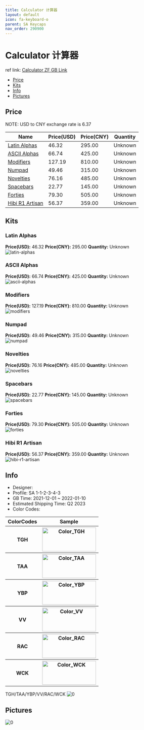 ```yaml
---
title: Calculator 计算器
layout: default
icon: fa-keyboard-o
parent: SA Keycaps
nav_order: 290900
---
```


# Calculator 计算器

ref link: [Calculator ZF GB Link]()

* [Price](#price)
* [Kits](#kits)
* [Info](#info)
* [Pictures](#pictures)

## Price

NOTE: USD to CNY exchange rate is 6.37

| Name          | Price(USD)   |  Price(CNY) | Quantity |
| ------------- | ------------ |  ---------- | -------- |
|[Latin Alphas](#latin-alphas)|46.32|295.00|Unknown|
|[ASCII Alphas](#ascii-alphas)|66.74|425.00|Unknown|
|[Modifiers](#modifiers)|127.19|810.00|Unknown|
|[Numpad](#numpad)|49.46|315.00|Unknown|
|[Novelties](#novelties)|76.16|485.00|Unknown|
|[Spacebars](#spacebars)|22.77|145.00|Unknown|
|[Forties](#forties)|79.30|505.00|Unknown|
|[Hibi R1 Artisan](#hibi-r1-artisan)|56.37|359.00|Unknown|


## Kits
### Latin Alphas  
**Price(USD):** 46.32	**Price(CNY):** 295.00	**Quantity:** Unknown  
<img src="{{ 'assets/images/sa-keycaps/Calculator/kits_pics/latin-alphas.jpg' | relative_url }}" alt="latin-alphas" class="image featured">

### ASCII Alphas  
**Price(USD):** 66.74	**Price(CNY):** 425.00	**Quantity:** Unknown  
<img src="{{ 'assets/images/sa-keycaps/Calculator/kits_pics/ascii-alphas.jpg' | relative_url }}" alt="ascii-alphas" class="image featured">

### Modifiers  
**Price(USD):** 127.19	**Price(CNY):** 810.00	**Quantity:** Unknown  
<img src="{{ 'assets/images/sa-keycaps/Calculator/kits_pics/modifiers.jpg' | relative_url }}" alt="modifiers" class="image featured">

### Numpad  
**Price(USD):** 49.46	**Price(CNY):** 315.00	**Quantity:** Unknown  
<img src="{{ 'assets/images/sa-keycaps/Calculator/kits_pics/numpad.jpg' | relative_url }}" alt="numpad" class="image featured">

### Novelties  
**Price(USD):** 76.16	**Price(CNY):** 485.00	**Quantity:** Unknown  
<img src="{{ 'assets/images/sa-keycaps/Calculator/kits_pics/novelties.jpg' | relative_url }}" alt="novelties" class="image featured">

### Spacebars  
**Price(USD):** 22.77	**Price(CNY):** 145.00	**Quantity:** Unknown  
<img src="{{ 'assets/images/sa-keycaps/Calculator/kits_pics/spacebars.jpg' | relative_url }}" alt="spacebars" class="image featured">

### Forties  
**Price(USD):** 79.30	**Price(CNY):** 505.00	**Quantity:** Unknown  
<img src="{{ 'assets/images/sa-keycaps/Calculator/kits_pics/forties.jpg' | relative_url }}" alt="forties" class="image featured">

### Hibi R1 Artisan  
**Price(USD):** 56.37	**Price(CNY):** 359.00	**Quantity:** Unknown  
<img src="{{ 'assets/images/sa-keycaps/Calculator/kits_pics/hibi-r1-artisan.jpg' | relative_url }}" alt="hibi-r1-artisan" class="image featured">

## Info
* Designer:   
* Profile: SA 1-1-2-3-4-3  
* GB Time: 2021-12-01 ~ 2022-01-10  
* Estimated Shipping Time: Q2 2023  
* Color Codes:  

<table style="width:100%">
  <tr>
    <th>ColorCodes</th>
    <th>Sample</th>
  </tr>  <tr>
    <th>TGH</th>
    <th><img src="{{ 'assets/images/sa-keycaps/SP_ColorCodes/abs/SP_Abs_ColorCodes_TGH.png' | relative_url }}" alt="Color_TGH" height="75" width="170"></th>
  </tr>
  <tr>
    <th>TAA</th>
    <th><img src="{{ 'assets/images/sa-keycaps/SP_ColorCodes/abs/SP_Abs_ColorCodes_TAA.png' | relative_url }}" alt="Color_TAA" height="75" width="170"></th>
  </tr>
  <tr>
    <th>YBP</th>
    <th><img src="{{ 'assets/images/sa-keycaps/SP_ColorCodes/abs/SP_Abs_ColorCodes_YBP.png' | relative_url }}" alt="Color_YBP" height="75" width="170"></th>
  </tr>
  <tr>
    <th>VV</th>
    <th><img src="{{ 'assets/images/sa-keycaps/SP_ColorCodes/abs/SP_Abs_ColorCodes_VV.png' | relative_url }}" alt="Color_VV" height="75" width="170"></th>
  </tr>
  <tr>
    <th>RAC</th>
    <th><img src="{{ 'assets/images/sa-keycaps/SP_ColorCodes/abs/SP_Abs_ColorCodes_RAC.png' | relative_url }}" alt="Color_RAC" height="75" width="170"></th>
  </tr>
  <tr>
    <th>WCK</th>
    <th><img src="{{ 'assets/images/sa-keycaps/SP_ColorCodes/abs/SP_Abs_ColorCodes_WCK.png' | relative_url }}" alt="Color_WCK" height="75" width="170"></th>
  </tr>
</table>TGH/TAA/YBP/VV/RAC/WCK

<img src="{{ 'assets/images/sa-keycaps/Calculator/0.jpg' | relative_url }}" alt="0" class="image featured">

## Pictures  
<img src="{{ 'assets/images/sa-keycaps/Calculator/rendering_pics/0.jpg' | relative_url }}" alt="0" class="image featured">
